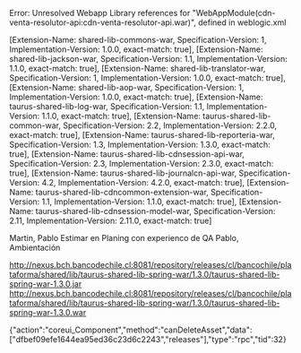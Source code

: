 Error: Unresolved Webapp Library references for "WebAppModule(cdn-venta-resolutor-api:cdn-venta-resolutor-api.war)", defined in weblogic.xml 

[Extension-Name: shared-lib-commons-war, Specification-Version: 1, Implementation-Version: 1.0.0, exact-match: true], 
[Extension-Name: shared-lib-jackson-war, Specification-Version: 1.1, Implementation-Version: 1.1.0, exact-match: true], 
[Extension-Name: shared-lib-translator-war, Specification-Version: 1, Implementation-Version: 1.0.0, exact-match: true], 
[Extension-Name: shared-lib-aop-war, Specification-Version: 1, Implementation-Version: 1.0.0, exact-match: true], 
[Extension-Name: taurus-shared-lib-log-war, Specification-Version: 1.1, Implementation-Version: 1.1.0, exact-match: true], 
[Extension-Name: taurus-shared-lib-common-war, Specification-Version: 2.2, Implementation-Version: 2.2.0, exact-match: true], 
[Extension-Name: taurus-shared-lib-reporteria-war, Specification-Version: 1.3, Implementation-Version: 1.3.0, exact-match: true], 
[Extension-Name: taurus-shared-lib-cdnsession-api-war, Specification-Version: 2.3, Implementation-Version: 2.3.0, exact-match: true], 
[Extension-Name: taurus-shared-lib-journalcn-api-war, Specification-Version: 4.2, Implementation-Version: 4.2.0, exact-match: true], 
[Extension-Name: taurus-shared-lib-cdncommon-extension-war, Specification-Version: 1.1, Implementation-Version: 1.1.0, exact-match: true], 
[Extension-Name: taurus-shared-lib-cdnsession-model-war, Specification-Version: 2.11, Implementation-Version: 2.11.0, exact-match: true]


Martin, Pablo Estimar en Planing con experienco de QA
Pablo, Ambientación 


http://nexus.bch.bancodechile.cl:8081/repository/releases/cl/bancochile/plataforma/shared/lib/taurus-shared-lib-spring-war/1.3.0/taurus-shared-lib-spring-war-1.3.0.jar
http://nexus.bch.bancodechile.cl:8081/repository/releases/cl/bancochile/plataforma/shared/lib/taurus-shared-lib-spring-war/1.3.0/taurus-shared-lib-spring-war-1.3.0.war


{"action":"coreui_Component","method":"canDeleteAsset","data":["dfbef09efe1644ea95ed36c23d6c2243","releases"],"type":"rpc","tid":32}